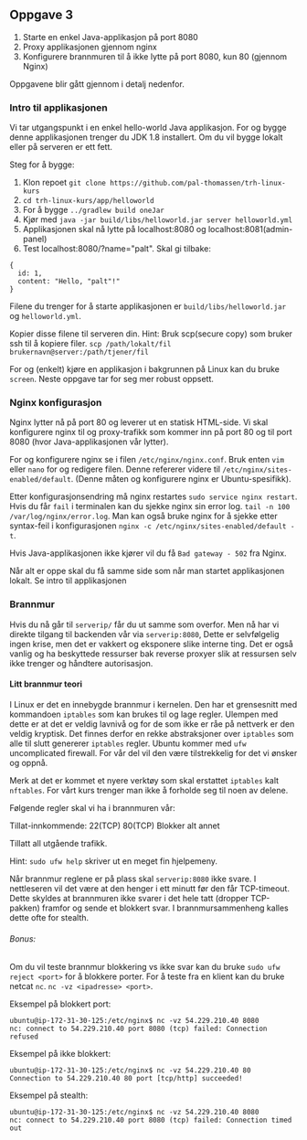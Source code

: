 ## Oppgave 3

1. Starte en enkel Java-applikasjon på port 8080
2. Proxy applikasjonen gjennom nginx
3. Konfigurere brannmuren til å ikke lytte på port 8080, kun 80 (gjennom Nginx)

Oppgavene blir gått gjennom i detalj nedenfor.

### Intro til applikasjonen

Vi tar utgangspunkt i en enkel hello-world Java applikasjon. For og bygge denne applikasjonen trenger du JDK 1.8 installert. Om du vil bygge lokalt eller på serveren er ett fett.

Steg for å bygge:
1. Klon repoet `git clone https://github.com/pal-thomassen/trh-linux-kurs`
2. `cd trh-linux-kurs/app/helloworld`
3. For å bygge `../gradlew build oneJar`
4. Kjør med `java -jar build/libs/helloworld.jar server helloworld.yml`
5. Applikasjonen skal nå lytte på localhost:8080 og localhost:8081(admin-panel)
6. Test localhost:8080/?name="palt". Skal gi tilbake:
```
{
  id: 1,
  content: "Hello, "palt"!"
}
```

Filene du trenger for å starte applikasjonen er `build/libs/helloworld.jar` og `helloworld.yml`.

Kopier disse filene til serveren din. Hint: Bruk scp(secure copy) som bruker ssh til å kopiere filer.
`scp /path/lokalt/fil brukernavn@server:/path/tjener/fil`

For og (enkelt) kjøre en applikasjon i bakgrunnen på Linux kan du bruke `screen`. Neste oppgave tar for seg mer robust oppsett.

### Nginx konfigurasjon

Nginx lytter nå på port 80 og leverer ut en statisk HTML-side. Vi skal konfigurere nginx til og proxy-trafikk som kommer inn på port 80 og til port 8080 (hvor Java-applikasjonen vår lytter).

For og konfigurere nginx se i filen `/etc/nginx/nginx.conf`. Bruk enten `vim` eller `nano` for og redigere filen. Denne refererer videre til `/etc/nginx/sites-enabled/default`. (Denne måten og konfigurere nginx er Ubuntu-spesifikk).

Etter konfigurasjonsendring må nginx restartes `sudo service nginx restart`. Hvis du får `fail` i terminalen kan du sjekke nginx sin error log. `tail -n 100 /var/log/nginx/error.log`. Man kan også bruke nginx for å sjekke etter syntax-feil i konfigurasjonen `nginx -c /etc/nginx/sites-enabled/default -t`.

Hvis Java-applikasjonen ikke kjører vil du få `Bad gateway - 502` fra Nginx.

Når alt er oppe skal du få samme side som når man startet applikasjonen lokalt. Se intro til applikasjonen

### Brannmur
Hvis du nå går til `serverip/` får du ut samme som overfor. Men nå har vi direkte tilgang til backenden vår via `serverip:8080`, Dette er selvfølgelig ingen krise, men det er vakkert og eksponere slike interne ting. Det er også vanlig og ha beskyttede ressurser bak reverse proxyer slik at ressursen selv ikke trenger og håndtere autorisasjon.

#### Litt brannmur teori

I Linux er det en innebygde brannmur i kernelen. Den har et grensesnitt med kommandoen `iptables` som kan brukes til og lage regler. Ulempen med dette er at det er veldig lavnivå og for de som ikke er råe på nettverk er den veldig kryptisk. Det finnes derfor en rekke abstraksjoner over `iptables` som alle til slutt genererer `iptables` regler. Ubuntu kommer med `ufw` uncomplicated firewall. For vår del vil den være tilstrekkelig for det vi ønsker og oppnå.

Merk at det er kommet et nyere verktøy som skal erstattet `iptables` kalt `nftables`. For vårt kurs trenger man ikke å forholde seg til noen av delene.

Følgende regler skal vi ha i brannmuren vår:

Tillat-innkommende:
22(TCP)
80(TCP)
Blokker alt annet

Tillatt all utgående trafikk.

Hint: `sudo ufw help` skriver ut en meget fin hjelpemeny.

Når brannmur reglene er på plass skal `serverip:8080` ikke svare. I nettleseren vil det være at den henger i ett minutt før den får TCP-timeout. Dette skyldes at brannmuren ikke svarer i det hele tatt (dropper TCP-pakken) framfor og sende et blokkert svar. I brannmursammenheng kalles dette ofte for stealth.

###### Bonus:

Om du vil teste brannmur blokkering vs ikke svar kan du bruke `sudo ufw reject <port>` for å blokkere porter. For å teste fra en klient kan du bruke netcat `nc`. `nc -vz <ipadresse> <port>`.

Eksempel på blokkert port:
```
ubuntu@ip-172-31-30-125:/etc/nginx$ nc -vz 54.229.210.40 8080
nc: connect to 54.229.210.40 port 8080 (tcp) failed: Connection refused
```

Eksempel på ikke blokkert:
```
ubuntu@ip-172-31-30-125:/etc/nginx$ nc -vz 54.229.210.40 80
Connection to 54.229.210.40 80 port [tcp/http] succeeded!
```

Eksempel på stealth:
```
ubuntu@ip-172-31-30-125:/etc/nginx$ nc -vz 54.229.210.40 8080
nc: connect to 54.229.210.40 port 8080 (tcp) failed: Connection timed out
```
